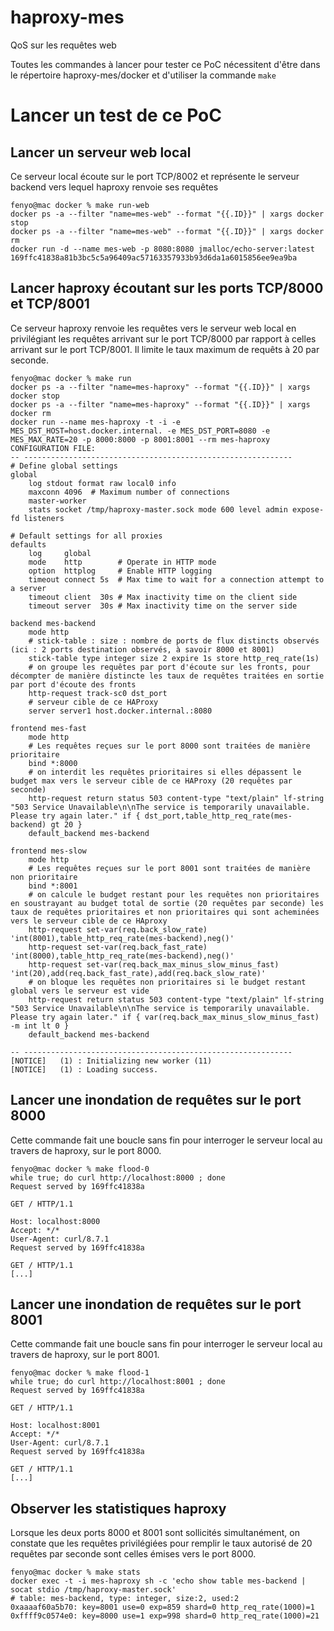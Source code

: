 # haproxy-mes
QoS sur les requêtes web

Toutes les commandes à lancer pour tester ce PoC nécessitent d'être dans le répertoire haproxy-mes/docker et d'utiliser la commande `make`

# Lancer un test de ce PoC
## Lancer un serveur web local
Ce serveur local écoute sur le port TCP/8002 et représente le serveur backend vers lequel haproxy renvoie ses requêtes
```
fenyo@mac docker % make run-web    
docker ps -a --filter "name=mes-web" --format "{{.ID}}" | xargs docker stop
docker ps -a --filter "name=mes-web" --format "{{.ID}}" | xargs docker rm
docker run -d --name mes-web -p 8080:8080 jmalloc/echo-server:latest
169ffc41838a81b3bc5c5a96409ac57163357933b93d6da1a6015856ee9ea9ba
```
## Lancer haproxy écoutant sur les ports TCP/8000 et TCP/8001
Ce serveur haproxy renvoie les requêtes vers le serveur web local en privilégiant les requêtes arrivant sur le port TCP/8000 par rapport à celles arrivant sur le port TCP/8001. Il limite le taux maximum de requêts à 20 par seconde.
```
fenyo@mac docker % make run
docker ps -a --filter "name=mes-haproxy" --format "{{.ID}}" | xargs docker stop
docker ps -a --filter "name=mes-haproxy" --format "{{.ID}}" | xargs docker rm
docker run --name mes-haproxy -t -i -e MES_DST_HOST=host.docker.internal. -e MES_DST_PORT=8080 -e MES_MAX_RATE=20 -p 8000:8000 -p 8001:8001 --rm mes-haproxy
CONFIGURATION FILE:
-- ------------------------------------------------------------
# Define global settings
global
    log stdout format raw local0 info
    maxconn 4096  # Maximum number of connections
    master-worker
    stats socket /tmp/haproxy-master.sock mode 600 level admin expose-fd listeners

# Default settings for all proxies
defaults
    log     global
    mode    http        # Operate in HTTP mode
    option  httplog     # Enable HTTP logging
    timeout connect 5s  # Max time to wait for a connection attempt to a server
    timeout client  30s # Max inactivity time on the client side
    timeout server  30s # Max inactivity time on the server side

backend mes-backend
    mode http
    # stick-table : size : nombre de ports de flux distincts observés (ici : 2 ports destination observés, à savoir 8000 et 8001)
    stick-table type integer size 2 expire 1s store http_req_rate(1s)
    # on groupe les requêtes par port d'écoute sur les fronts, pour décompter de manière distincte les taux de requêtes traitées en sortie par port d'écoute des fronts
    http-request track-sc0 dst_port
    # serveur cible de ce HAProxy
    server server1 host.docker.internal.:8080 
 
frontend mes-fast
    mode http
    # Les requêtes reçues sur le port 8000 sont traitées de manière prioritaire
    bind *:8000
    # on interdit les requêtes prioritaires si elles dépassent le budget max vers le serveur cible de ce HAProxy (20 requêtes par seconde)
    http-request return status 503 content-type "text/plain" lf-string "503 Service Unavailable\n\nThe service is temporarily unavailable. Please try again later." if { dst_port,table_http_req_rate(mes-backend) gt 20 }
    default_backend mes-backend
 
frontend mes-slow
    mode http
    # Les requêtes reçues sur le port 8001 sont traitées de manière non prioritaire
    bind *:8001
    # on calcule le budget restant pour les requêtes non prioritaires en soustrayant au budget total de sortie (20 requêtes par seconde) les taux de requêtes prioritaires et non prioritaires qui sont acheminées vers le serveur cible de ce HAproxy
    http-request set-var(req.back_slow_rate) 'int(8001),table_http_req_rate(mes-backend),neg()'
    http-request set-var(req.back_fast_rate) 'int(8000),table_http_req_rate(mes-backend),neg()'
    http-request set-var(req.back_max_minus_slow_minus_fast) 'int(20),add(req.back_fast_rate),add(req.back_slow_rate)'
    # on bloque les requêtes non prioritaires si le budget restant global vers le serveur est vide
    http-request return status 503 content-type "text/plain" lf-string "503 Service Unavailable\n\nThe service is temporarily unavailable. Please try again later." if { var(req.back_max_minus_slow_minus_fast) -m int lt 0 }
    default_backend mes-backend

-- ------------------------------------------------------------
[NOTICE]   (1) : Initializing new worker (11)
[NOTICE]   (1) : Loading success.
```

## Lancer une inondation de requêtes sur le port 8000
Cette commande fait une boucle sans fin pour interroger le serveur local au travers de haproxy, sur le port 8000.

```
fenyo@mac docker % make flood-0
while true; do curl http://localhost:8000 ; done
Request served by 169ffc41838a

GET / HTTP/1.1

Host: localhost:8000
Accept: */*
User-Agent: curl/8.7.1
Request served by 169ffc41838a

GET / HTTP/1.1
[...]
```

## Lancer une inondation de requêtes sur le port 8001
Cette commande fait une boucle sans fin pour interroger le serveur local au travers de haproxy, sur le port 8001.

```
fenyo@mac docker % make flood-1
while true; do curl http://localhost:8001 ; done
Request served by 169ffc41838a

GET / HTTP/1.1

Host: localhost:8001
Accept: */*
User-Agent: curl/8.7.1
Request served by 169ffc41838a

GET / HTTP/1.1
[...]
```

## Observer les statistiques haproxy
Lorsque les deux ports 8000 et 8001 sont sollicités simultanément, on constate que les requêtes privilégiées pour remplir le taux autorisé de 20 requêtes par seconde sont celles émises vers le port 8000.

```
fenyo@mac docker % make stats
docker exec -t -i mes-haproxy sh -c 'echo show table mes-backend | socat stdio /tmp/haproxy-master.sock'
# table: mes-backend, type: integer, size:2, used:2
0xaaaaf60a5b70: key=8001 use=0 exp=859 shard=0 http_req_rate(1000)=1
0xffff9c0574e0: key=8000 use=1 exp=998 shard=0 http_req_rate(1000)=21
```


